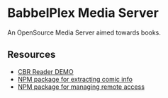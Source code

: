 # BabbelPlex Media Server
An OpenSource Media Server aimed towards books. 


## Resources
- [CBR Reader DEMO](https://github.com/DesdeJorge/simple-cbr/tree/master)
- [NPM package for extracting comic info](https://www.npmjs.com/package/comic-info)
- [NPM package for managing remote access](https://www.npmjs.com/package/nat-pmp)

